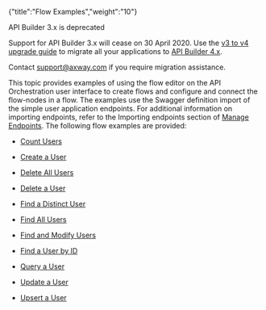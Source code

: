 {"title":"Flow Examples","weight":"10"} 

API Builder 3.x is deprecated

Support for API Builder 3.x will cease on 30 April 2020. Use the [v3 to v4 upgrade guide](https://docs.axway.com/bundle/API_Builder_4x_allOS_en/page/api_builder_v3_to_v4_upgrade_guide.html) to migrate all your applications to [API Builder 4.x](https://docs.axway.com/bundle/API_Builder_4x_allOS_en/page/api_builder_getting_started_guide.html).

Contact [support@axway.com](mailto:support@axway.com) if you require migration assistance.

This topic provides examples of using the flow editor on the API Orchestration user interface to create flows and configure and connect the flow-nodes in a flow. The examples use the Swagger definition import of the simple user application endpoints. For additional information on importing endpoints, refer to the Importing endpoints section of [Manage Endpoints](/docs/appc/Axway_API_Builder/API_Builder/API_Builder_Developer_Guide/API_Builder_Flows/Manage_Endpoints/). The following flow examples are provided:

*   [Count Users](/docs/appc/Axway_API_Builder/API_Builder/API_Builder_Developer_Guide/API_Builder_Flows/Manage_Flows/Flow_Examples/Count_Users/)
    
*   [Create a User](/docs/appc/Axway_API_Builder/API_Builder/API_Builder_Developer_Guide/API_Builder_Flows/Manage_Flows/Flow_Examples/Create_a_User/)
    
*   [Delete All Users](/docs/appc/Axway_API_Builder/API_Builder/API_Builder_Developer_Guide/API_Builder_Flows/Manage_Flows/Flow_Examples/Delete_All_Users/)
    
*   [Delete a User](/docs/appc/Axway_API_Builder/API_Builder/API_Builder_Developer_Guide/API_Builder_Flows/Manage_Flows/Flow_Examples/Delete_a_User/)
    
*   [Find a Distinct User](/docs/appc/Axway_API_Builder/API_Builder/API_Builder_Developer_Guide/API_Builder_Flows/Manage_Flows/Flow_Examples/Find_a_Distinct_User/)
    
*   [Find All Users](/docs/appc/Axway_API_Builder/API_Builder/API_Builder_Developer_Guide/API_Builder_Flows/Manage_Flows/Flow_Examples/Find_All_Users/)
    
*   [Find and Modify Users](/docs/appc/Axway_API_Builder/API_Builder/API_Builder_Developer_Guide/API_Builder_Flows/Manage_Flows/Flow_Examples/Find_and_Modify_Users/)
    
*   [Find a User by ID](/docs/appc/Axway_API_Builder/API_Builder/API_Builder_Developer_Guide/API_Builder_Flows/Manage_Flows/Flow_Examples/Find_a_User_by_ID/)
    
*   [Query a User](/docs/appc/Axway_API_Builder/API_Builder/API_Builder_Developer_Guide/API_Builder_Flows/Manage_Flows/Flow_Examples/Query_a_User/)
    
*   [Update a User](/docs/appc/Axway_API_Builder/API_Builder/API_Builder_Developer_Guide/API_Builder_Flows/Manage_Flows/Flow_Examples/Update_a_User/)
    
*   [Upsert a User](/docs/appc/Axway_API_Builder/API_Builder/API_Builder_Developer_Guide/API_Builder_Flows/Manage_Flows/Flow_Examples/Upsert_a_User/)
